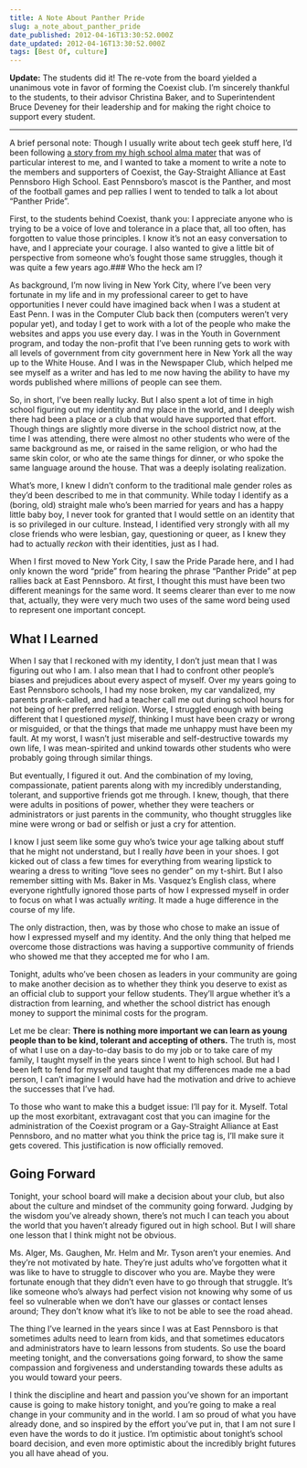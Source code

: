 ```yaml
---
title: A Note About Panther Pride
slug: a_note_about_panther_pride
date_published: 2012-04-16T13:30:52.000Z
date_updated: 2012-04-16T13:30:52.000Z
tags: [Best Of, culture]
---
```


**Update:** The students did it! The re-vote from the board yielded a unanimous vote in favor of forming the Coexist club. I’m sincerely thankful to the students, to their advisor Christina Baker, and to Superintendent Bruce Deveney for their leadership and for making the right choice to support every student.

---

A brief personal note: Though I usually write about tech geek stuff here, I’d been following [a story from my high school alma mater](http://www.pennlive.com/editorials/index.ssf/2012/04/gay_alliance_east_pennsboro_sh.html) that was of particular interest to me, and I wanted to take a moment to write a note to the members and supporters of Coexist, the Gay-Straight Alliance at East Pennsboro High School. East Pennsboro’s mascot is the Panther, and most of the football games and pep rallies I went to tended to talk a lot about “Panther Pride”.

First, to the students behind Coexist, thank you: I appreciate anyone who is trying to be a voice of love and tolerance in a place that, all too often, has forgotten to value those principles. I know it’s not an easy conversation to have, and I appreciate your courage. I also wanted to give a little bit of perspective from someone who’s fought those same struggles, though it was quite a few years ago.### Who the heck am I?

As background, I’m now living in New York City, where I’ve been very fortunate in my life and in my professional career to get to have opportunities I never could have imagined back when I was a student at East Penn. I was in the Computer Club back then (computers weren’t very popular yet), and today I get to work with a lot of the people who make the websites and apps you use every day. I was in the Youth in Government program, and today the non-profit that I’ve been running gets to work with all levels of government from city government here in New York all the way up to the White House. And I was in the Newspaper Club, which helped me see myself as a writer and has led to me now having the ability to have my words published where millions of people can see them.

So, in short, I’ve been really lucky. But I also spent a lot of time in high school figuring out my identity and my place in the world, and I deeply wish there had been a place or a club that would have supported that effort. Though things are slightly more diverse in the school district now, at the time I was attending, there were almost no other students who were of the same background as me, or raised in the same religion, or who had the same skin color, or who ate the same things for dinner, or who spoke the same language around the house. That was a deeply isolating realization.

What’s more, I knew I didn’t conform to the traditional male gender roles as they’d been described to me in that community. While today I identify as a (boring, old) straight male who’s been married for years and has a happy little baby boy, I never took for granted that I would settle on an identity that is so privileged in our culture. Instead, I identified very strongly with all my close friends who were lesbian, gay, questioning or queer, as I knew they had to actually *reckon* with their identities, just as I had.

When I first moved to New York City, I saw the Pride Parade here, and I had only known the word “pride” from hearing the phrase “Panther Pride” at pep rallies back at East Pennsboro. At first, I thought this must have been two different meanings for the same word. It seems clearer than ever to me now that, actually, they were very much two uses of the same word being used to represent one important concept.

## What I Learned

When I say that I reckoned with my identity, I don’t just mean that I was figuring out who I am. I also mean that I had to confront other people’s biases and prejudices about every aspect of myself. Over my years going to East Pennsboro schools, I had my nose broken, my car vandalized, my parents prank-called, and had a teacher call me out during school hours for not being of her preferred religion. Worse, I struggled enough with being different that I questioned *myself*, thinking I must have been crazy or wrong or misguided, or that the things that made me unhappy must have been my fault. At my worst, I wasn’t just miserable and self-destructive towards my own life, I was mean-spirited and unkind towards other students who were probably going through similar things.

But eventually, I figured it out. And the combination of my loving, compassionate, patient parents along with my incredibly understanding, tolerant, and supportive friends got me through. I knew, though, that there were adults in positions of power, whether they were teachers or administrators or just parents in the community, who thought struggles like mine were wrong or bad or selfish or just a cry for attention.

I know I just seem like some guy who’s twice your age talking about stuff that he might not understand, but I really *have* been in your shoes. I got kicked out of class a few times for everything from wearing lipstick to wearing a dress to writing “love sees no gender” on my t-shirt. But I also remember sitting with Ms. Baker in Ms. Vasquez’s English class, where everyone rightfully ignored those parts of how I expressed myself in order to focus on what I was actually *writing*. It made a huge difference in the course of my life.

The only distraction, then, was by those who chose to make an issue of how I expressed myself and my identity. And the only thing that helped me overcome those distractions was having a supportive community of friends who showed me that they accepted me for who I am.

Tonight, adults who’ve been chosen as leaders in your community are going to make another decision as to whether they think you deserve to exist as an official club to support your fellow students. They’ll argue whether it’s a distraction from learning, and whether the school district has enough money to support the minimal costs for the program.

Let me be clear: **There is nothing more important we can learn as young people than to be kind, tolerant and accepting of others.** The truth is, most of what I use on a day-to-day basis to do my job or to take care of my family, I taught myself in the years since I went to high school. But had I been left to fend for myself and taught that my differences made me a bad person, I can’t imagine I would have had the motivation and drive to achieve the successes that I’ve had.

To those who want to make this a budget issue: I’ll pay for it. Myself. Total up the most exorbitant, extravagant cost that you can imagine for the administration of the Coexist program or a Gay-Straight Alliance at East Pennsboro, and no matter what you think the price tag is, I’ll make sure it gets covered. This justification is now officially removed.

## Going Forward

Tonight, your school board will make a decision about your club, but also about the culture and mindset of the community going forward. Judging by the wisdom you’ve already shown, there’s not much I can teach you about the world that you haven’t already figured out in high school. But I will share one lesson that I think might not be obvious.

Ms. Alger, Ms. Gaughen, Mr. Helm and Mr. Tyson aren’t your enemies. And they’re not motivated by hate. They’re just adults who’ve forgotten what it was like to have to struggle to discover who you are. Maybe they were fortunate enough that they didn’t even have to go through that struggle. It’s like someone who’s always had perfect vision not knowing why some of us feel so vulnerable when we don’t have our glasses or contact lenses around; They don’t know what it’s like to not be able to see the road ahead.

The thing I’ve learned in the years since I was at East Pennsboro is that sometimes adults need to learn from kids, and that sometimes educators and administrators have to learn lessons from students. So use the board meeting tonight, and the conversations going forward, to show the same compassion and forgiveness and understanding towards these adults as you would toward your peers.

I think the discipline and heart and passion you’ve shown for an important cause is going to make history tonight, and you’re going to make a real change in your community and in the world. I am so proud of what you have already done, and so inspired by the effort you’ve put in, that I am not sure I even have the words to do it justice. I’m optimistic about tonight’s school board decision, and even more optimistic about the incredibly bright futures you all have ahead of you.
